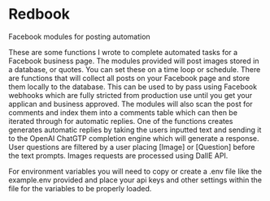 # Redbook
Facebook modules for posting automation

These are some functions I wrote to complete automated tasks for a Facebook business page. 
The modules provided will post images stored in a database, or quotes. You can set these on a time loop or schedule.
There are functions that will collect all posts on your Facebook page and store them locally to the database. 
This can be used to by pass using Facebook webhooks which are fully stricted from production use until you get your applican and business approved. 
The modules will also scan the post for comments and index them into a comments table which can then be iterated through for automatic replies.
One of the functions creates generates automatic replies by taking the users inputted text and sending it to the OpenAI ChatGTP completion engine which will generate a response. 
User questions are filtered by a user placing [Image] or [Question] before the text prompts. Images requests are processed using DallE API.

For environment variables you will need to copy or create a .env file like the example.env provided and place your api keys and other settings within the file for the variables to be properly loaded.
